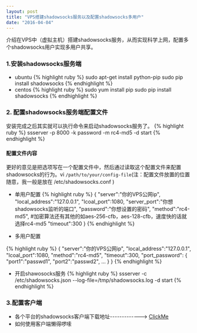 ```yaml
---
layout: post
title: "VPS搭建shadowsocks服务以及配置shadowsocks多用户"
date: "2016-04-04"
---
```

介绍在VPS中（虚拟主机）搭建shadowsocks服务，从而实现科学上网，配置多个shadowsocks用户实现多用户共享。

### 1.安装shadowsocks服务端
* ubuntu
{% highlight ruby %}
sudo apt-get install python-pip
sudo pip install shadowsocks 
{% endhighlight %}
* centos
{% highlight ruby %}
sudo yum install pip
sudo pip install shadowsocks
{% endhighlight %}

### 2. 配置shadowsocks服务端配置文件
安装完成之后其实就可以执行命令来启动shadowsocks服务了。
{% highlight ruby %}
ssserver -p 8000 -k password -m rc4-md5 -d start
{% endhighlight %}

#### 配置文件内容

更好的意见是把选项写在一个配置文件中，然后通过读取这个配置文件来配置shadowsocks的行为。vi `/path/to/your/config-file`(注：配置文件放置的位置随意，我一般是放在 /etc/shadowsocks.conf )

  * 单用户配置
{% highlight ruby %}
{
  "server":"你的VPS公网ip",
    "local_address":"127.0.0.1",
    "lcoal_port":1080,
    "server_port":"你想shadowsocks监听的端口",
    "password":"你想设置的密码",
    "method":"rc4-md5",  #加密算法还有其他的如aes-256-cfb，aes-128-cfb，速度快的话就选择rc4-md5
      "timeout":300
}
{% endhighlight %}

* 多用户配置

{% highlight ruby %}
{
  "server":"你的VPS公网ip",
    "local_address":"127.0.0.1",
    "lcoal_port":1080,
    "method":"rc4-md5",
    "timeout":300,
    "port_password":
    {
      "port1":"passwd1",
      "port2":"passwd2",
      ...
    }
}
{% endhighlight %}
* 开启shawosocks服务
{% highlight ruby %}
ssserver -c /etc/shadowsocks.json --log-file=/tmp/shadowsocks.log -d start
{% endhighlight %}

### 3.配置客户端
* 各个平台的shadowsocks客户端下载地址-------------> [ClickMe](https://shadowsocks.org/en/download/clients.html)
* 如何使用客户端懒得啰嗦
